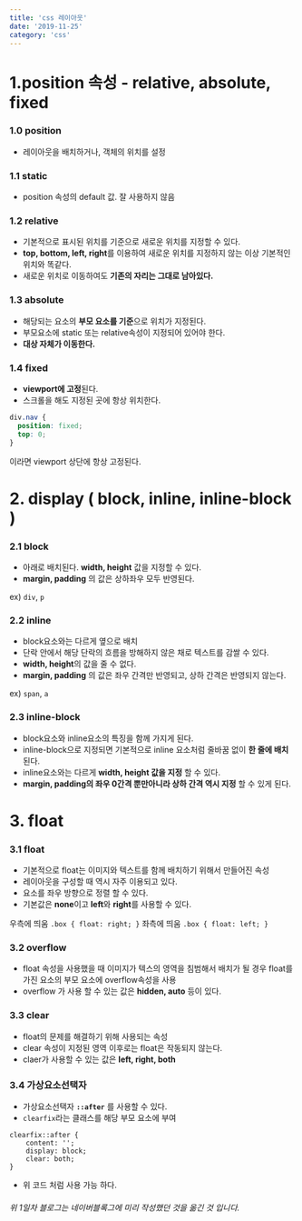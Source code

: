 ```yaml
---
title: 'css 레이아웃'
date: '2019-11-25'
category: 'css'
---
```


# 1.position 속성 - relative, absolute, fixed

### **1.0 position**

- 레이아웃을 배치하거나, 객체의 위치를 설정

### **1.1 static**

- position 속성의 default 값. 잘 사용하지 않음

### **1.2 relative**

- 기본적으로 표시된 위치를 기준으로 새로운 위치를 지정할 수 있다.
- **top, bottom, left, right**를 이용하여 새로운 위치를 지정하지 않는 이상 기본적인 위치와 똑같다.
- 새로운 위치로 이동하여도 **기존의 자리는 그대로 남아있다.**

### **1.3 absolute**

- 해당되는 요소의 **부모 요소를 기준**으로 위치가 지정된다.
- 부모요소에 static 또는 relative속성이 지정되어 있어야 한다.
- **대상 자체가 이동한다.**

### **1.4 fixed**

- **viewport에 고정**된다.
- 스크롤을 해도 지정된 곳에 항상 위치한다.

```css
div.nav {
  position: fixed;
  top: 0;
}
```

이라면 viewport 상단에 항상 고정된다.

# 2. display ( block, inline, inline-block )

### **2.1 block**

- 아래로 배치된다. **width, height** 값을 지정할 수 있다.
- **margin, padding** 의 값은 상하좌우 모두 반영된다.

ex) `div`, `p`

### **2.2 inline**

- block요소와는 다르게 옆으로 배치
- 단락 안에서 해당 단락의 흐름을 방해하지 않은 채로 텍스트를 감쌀 수 있다.
- **width, height**의 값을 줄 수 없다.
- **margin, padding** 의 값은 좌우 간격만 반영되고, 상하 간격은 반영되지 않는다.

ex) `span`, `a`

### **2.3 inline-block**

- block요소와 inline요소의 특징을 함께 가지게 된다.
- inline-block으로 지정되면 기본적으로 inline 요소처럼 줄바꿈 없이 **한 줄에 배치**된다.
- inline요소와는 다르게 **width, height 값을 지정** 할 수 있다.
- **margin, padding의 좌우 0간격 뿐만아니라 상하 간격 역시 지정** 할 수 있게 된다.

# 3. float

### **3.1 float**

- 기본적으로 float는 이미지와 텍스트를 함께 배치하기 위해서 만들어진 속성
- 레이아웃을 구성할 때 역시 자주 이용되고 있다.
- 요소를 좌우 방향으로 정렬 할 수 있다.
- 기본값은 **none**이고 **left**와 **right**를 사용할 수 있다.

우측에 띄움 `.box { float: right; }`
좌측에 띄움 `.box { float: left; }`

### **3.2 overflow**

- float 속성을 사용했을 때 이미지가 텍스의 영역을 침범해서 배치가 될 경우 float를 가진 요소의 부모 요소에 overflow속성을 사용
- overflow 가 사용 할 수 있는 값은 **hidden, auto** 등이 있다.

### **3.3 clear**

- float의 문제를 해결하기 위해 사용되는 속성
- clear 속성이 지정된 영역 이후로는 float은 작동되지 않는다.
- claer가 사용할 수 있는 값은 **left, right, both**

### **3.4 가상요소선택자**

- 가상요소선택자 **`::after`** 를 사용할 수 있다.
- `clearfix`라는 클래스를 해당 부모 요소에 부여

```
clearfix::after {
	content: '';
    display: block;
    clear: both;
}
```

- 위 코드 처럼 사용 가능 하다.

###### 위 1일차 블로그는 네이버블록그에 미리 작성했던 것을 옮긴 것 입니다.
